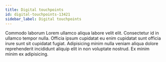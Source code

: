 ```yaml
---
title: Digital touchpoints
id: digital-touchpoints-13421
sidebar_label: Digital touchpoints
---
```


Commodo laborum Lorem ullamco aliqua labore velit elit. Consectetur id in ullamco tempor nulla. Officia ipsum cupidatat eu enim cupidatat sunt officia irure sunt sit cupidatat fugiat. Adipisicing minim nulla veniam aliqua dolore reprehenderit incididunt aliquip elit in non voluptate nostrud. Ex minim minim ex adipisicing.

